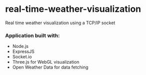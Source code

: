 # real-time-weather-visualization
Real time weather visualization using a TCP/IP socket

### Application built with:
* Node.js
* ExpressJS
* Socket.io
* Three.js for WebGL visualization
* Open Weather Data for data fetching

